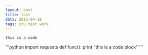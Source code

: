 ```yaml
---
layout: post
title: test
data: 2015-04-18
tags: stu test work
---
```


`this is a code`

'''python
import requests
def func():
    print "this is a code block"
'''
